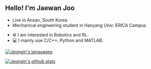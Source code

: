 ## Hello! I'm Jaewan Joo

 * Live in Ansan, South Korea
 * Mechanical engineering student in Hanyang Univ. ERICA Campus

- ⚙  I am interested in Robotics and RL.
- 💻 I mainly use C/C++, Python and MATLAB.


[![Jeongin's languages](https://github-readme-stats.vercel.app/api/top-langs/?username=red-sprout&theme=dracula&layout=compact&hide=javascript,html,jupyter%20notebook&exclude_repo=python-vaction)](https://github.com/anuraghazra/github-readme-stats)

[![Jeongin's github stats](https://github-readme-stats.vercel.app/api?username=red-sprout&show_icons=true&theme=cobalt&count_private=true)](https://github.com/anuraghazra/github-readme-stats)


<!--
**red-sprout/red-sprout** is a ✨ _special_ ✨ repository because its `README.md` (this file) appears on your GitHub profile.

Here are some ideas to get you started:

- 🔭 I’m currently working on ...
- 🌱 I’m currently learning ...
- 👯 I’m looking to collaborate on ...
- 🤔 I’m looking for help with ...
- 💬 Ask me about ...
- 📫 How to reach me: ...
- 😄 Pronouns: ...
- ⚡ Fun fact: ...
-->
